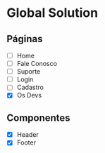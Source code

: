 # Global Solution



## Páginas
- [ ] Home
- [ ] Fale Conosco
- [ ] Suporte
- [ ] Login
- [ ] Cadastro
- [x] Os Devs

## Componentes
- [x] Header
- [x] Footer